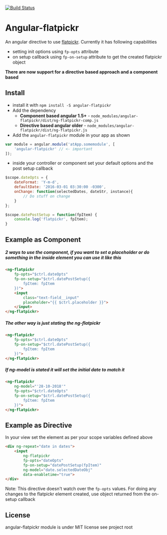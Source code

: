 [![Build Status](https://travis-ci.org/archsaber/angular-flatpickr.svg?branch=master)](https://travis-ci.org/archsaber/angular-flatpickr)

# Angular-flatpickr

An angular directive to use [flatpickr](https://github.com/chmln/flatpickr).
Currently it has following capabilities
* setting init options using `fp-opts` attribute
* on setup callback using `fp-on-setup` attribute to get the created flatpickr object

**There are now support for a directive based approach and a component based**

## Install

* install it with `npm install -S angular-flatpickr`
* Add the dependency
  * **Component based angular 1.5+** - `node_modules/angular-flatpickr/dist/ng-flatpickr-comp.js`
  * **Directive based angular older** - `node_modules/angular-flatpickr/dist/ng-flatpickr.js`
* Add the `angular-flatpickr` module in your app as shown

```js
var module = angular.module('atApp.somemodule', [
    'angular-flatpickr' // <- important
]);
```

* inside your controller or component set your default options and the post setup callback

```js
$scope.dateOpts = {
    dateFormat: 'Y-m-d',
    defaultDate: '2016-03-01 03:30:00 -0300',
    onChange: function(selectedDates, dateStr, instance){
        // Do stuff on change
    }
};

$scope.datePostSetup = function(fpItem) {
    console.log('flatpickr', fpItem);
}
```

## Example as Component

##### 2 ways to use the component, if you want to set a placeholder or do something in the inside element you can use it like this
``` html
<ng-flatpickr
	fp-opts="$ctrl.dateOpts"
	fp-on-setup="$ctrl.datePostSetup({
		fpItem: fpItem
	})">
	<input
		class="text-field__input"
		placeholder="{{ $ctrl.placeholder }}">
	</input>
</ng-flatpickr>
```

##### The other way is just stating the ng-flatpickr
``` html
<ng-flatpickr
	fp-opts="$ctrl.dateOpts"
	fp-on-setup="$ctrl.datePostSetup({
		fpItem: fpItem
	})">
</ng-flatpickr>
```

##### If ng-model is stated it will set the initial date to match it
``` html
<ng-flatpickr
    ng-model="'28-10-2018'"
	fp-opts="$ctrl.dateOpts"
	fp-on-setup="$ctrl.datePostSetup({
		fpItem: fpItem
	})">
</ng-flatpickr>
```


## Example as Directive

In your view set the element as per your scope variables defined above
``` html
<div ng-repeat="date in dates">
    <input
        ng-flatpickr
        fp-opts="dateOpts"
        fp-on-setup="datePostSetup(fpItem)"
        ng-model="date.selectedDateObj"
        data-enabletime="true">
</div>
```


Note: This directive doesn't watch over the `fp-opts` values. For doing any changes to the flatpickr element created, use object returned from the on-setup callback


## License

angular-flatpickr module is under MIT license see project root

